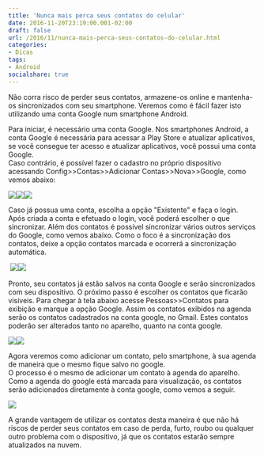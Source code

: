```yaml
---
title: 'Nunca mais perca seus contatos do celular'
date: 2016-11-20T23:19:00.001-02:00
draft: false
url: /2016/11/nunca-mais-perca-seus-contatos-do-celular.html
categories: 
- Dicas
tags:
- Android
socialshare: true
---
```


Não corra risco de perder seus contatos, armazene-os online e mantenha-os sincronizados com seu smartphone. Veremos como é fácil fazer isto utilizando uma conta Google num smartphone Android.  

<!--more-->
  
Para iniciar, é necessário uma conta Google. Nos smartphones Android, a conta Google é necessária para acessar a Play Store e atualizar aplicativos, se você consegue ter acesso e atualizar aplicativos, você possui uma conta Google.  
Caso contrário, é possível fazer o cadastro no próprio dispositivo acessando Config>>Contas>>Adicionar Contas>>Nova>>Google, como vemos abaixo:

  

[![](https://4.bp.blogspot.com/-m3t5gFvmyFc/WCEma3tbutI/AAAAAAAACAo/B2PvPGOksDUn3J4BjX3xKLsqZEAV8quIACPcB/s320/01-escolha.png)](https://4.bp.blogspot.com/-m3t5gFvmyFc/WCEma3tbutI/AAAAAAAACAo/B2PvPGOksDUn3J4BjX3xKLsqZEAV8quIACPcB/s1600/01-escolha.png)[![](https://3.bp.blogspot.com/-1qxh868g7jo/WCEmawxkooI/AAAAAAAACAo/ShhVeIE9gvwtbNCyMzfgW-Yz3oJUcWMTgCPcB/s320/02-nova.png)](https://3.bp.blogspot.com/-1qxh868g7jo/WCEmawxkooI/AAAAAAAACAo/ShhVeIE9gvwtbNCyMzfgW-Yz3oJUcWMTgCPcB/s1600/02-nova.png)[![](https://2.bp.blogspot.com/-nYZSgJcmdwo/WCEnMJGlefI/AAAAAAAACAo/RIjzf16Kh9wASpTMuU8dtpgc5LyVOk01gCPcB/s320/04-conta.png)](https://2.bp.blogspot.com/-nYZSgJcmdwo/WCEnMJGlefI/AAAAAAAACAo/RIjzf16Kh9wASpTMuU8dtpgc5LyVOk01gCPcB/s1600/04-conta.png)

  

Caso já possua uma conta, escolha a opção "Existente" e faça o login.  
Após criada a conta e efetuado o login, você poderá escolher o que sincronizar. Além dos contatos é possível sincronizar vários outros serviços do Google, como vemos abaixo. Como o foco é a sincronização dos contatos, deixe a opção contatos marcada e ocorrerá a sincronização automática.

  

 [![](https://2.bp.blogspot.com/-0T6Fpb-iKbY/WCHhqIVn6xI/AAAAAAAACB0/vKPFHDVbsKgOcPLTF1IECOuTL_R40YAKgCPcB/s320/09-sincronizar.png)](https://2.bp.blogspot.com/-0T6Fpb-iKbY/WCHhqIVn6xI/AAAAAAAACB0/vKPFHDVbsKgOcPLTF1IECOuTL_R40YAKgCPcB/s1600/09-sincronizar.png)[![](https://3.bp.blogspot.com/-8j_vUisJYM0/WCEmbKf_N0I/AAAAAAAACAo/oJYQzreiSyg4ix_sgg9sBhYyx4e585wLgCPcB/s320/05-criada.png)](https://3.bp.blogspot.com/-8j_vUisJYM0/WCEmbKf_N0I/AAAAAAAACAo/oJYQzreiSyg4ix_sgg9sBhYyx4e585wLgCPcB/s1600/05-criada.png)

  

Pronto, seu contatos já estão salvos na conta Google e serão sincronizados com seu dispositivo. O próximo passo é escolher os contatos que ficarão visíveis. Para chegar à tela abaixo acesse Pessoas>>Contatos para exibição e marque a opção Google. Assim os contatos exibidos na agenda serão os contatos cadastrados na conta google, no Gmail. Estes contatos poderão ser alterados tanto no aparelho, quanto na conta google.

  

[![](https://4.bp.blogspot.com/-mSfruTVy-Qw/WCEmbqyEBRI/AAAAAAAACAo/3-p6bVKxuogP-cZ9GQYblt1GIdKnGmO5wCPcB/s320/Screenshot_2016-01-13-12-12-39.png)](https://4.bp.blogspot.com/-mSfruTVy-Qw/WCEmbqyEBRI/AAAAAAAACAo/3-p6bVKxuogP-cZ9GQYblt1GIdKnGmO5wCPcB/s1600/Screenshot_2016-01-13-12-12-39.png)[![](https://4.bp.blogspot.com/-Kfsc24pTZ6Q/WCEmbK_LkAI/AAAAAAAACAo/eipCfDCcIkgHFciE4gT5uIGSrSjyKELmQCPcB/s320/06-contasescolha.png)](https://4.bp.blogspot.com/-Kfsc24pTZ6Q/WCEmbK_LkAI/AAAAAAAACAo/eipCfDCcIkgHFciE4gT5uIGSrSjyKELmQCPcB/s1600/06-contasescolha.png)

  

Agora veremos como adicionar um contato, pelo smartphone, à sua agenda de maneira que o mesmo fique salvo no google.  
O processo é o mesmo de adicionar um contato à agenda do aparelho. Como a agenda do google está marcada para visualização, os contatos serão adicionados diretamente à conta google, como vemos a seguir.

  

[![](https://2.bp.blogspot.com/-VuvQ2WHLoeU/WCEmbpXRgkI/AAAAAAAACAo/q4dsX08e82IS6az1S7UCMn6stP3lt5CCQCPcB/s320/08-adicionar.png)](https://2.bp.blogspot.com/-VuvQ2WHLoeU/WCEmbpXRgkI/AAAAAAAACAo/q4dsX08e82IS6az1S7UCMn6stP3lt5CCQCPcB/s1600/08-adicionar.png)

  

A grande vantagem de utilizar os contatos desta maneira é que não há riscos de perder seus contatos em caso de perda, furto, roubo ou qualquer outro problema com o dispositivo, já que os contatos estarão sempre atualizados na nuvem.
